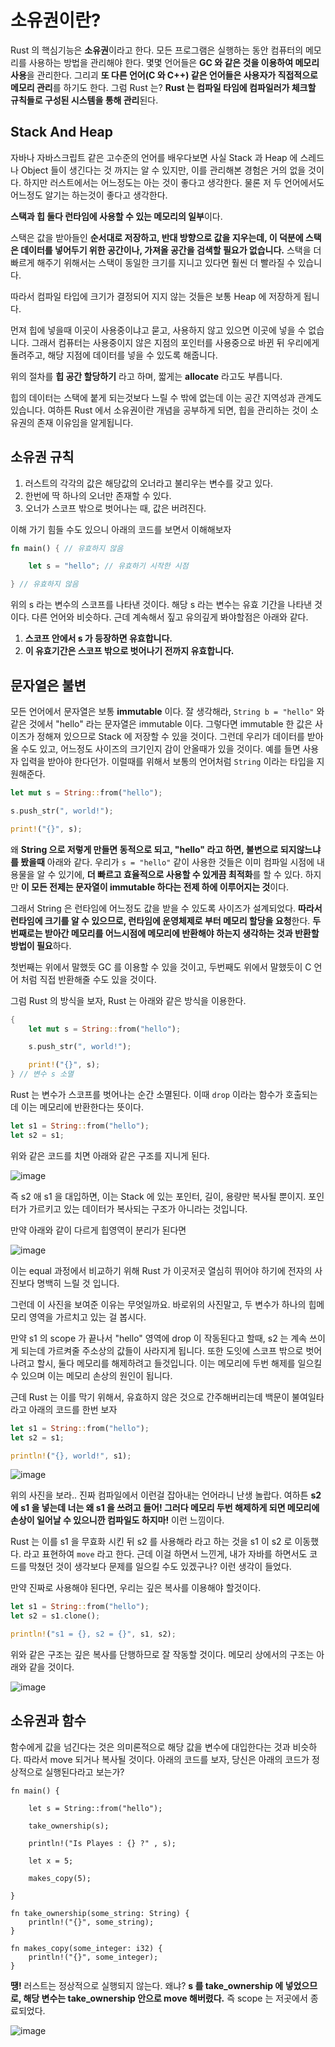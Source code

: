 # 소유권이란?

Rust 의 핵심기능은 **소유권**이라고 한다. 모든 프로그램은 실행하는 동안 컴퓨터의 메모리를 사용하는 방법을 관리해야 한다.
몇몇 언어들은 **GC 와 같은 것을 이용하여 메모리 사용**을 관리한다. 그리괴 **또 다른 언어(C 와 C++) 같은 언어들은 사용자가 직접적으로 메모리 관리**를 하기도 한다.
그럼 Rust 는? **Rust 는 컴파일 타임에 컴파일러가 체크할 규칙들로 구성된 시스템을 통해 관리**된다.

## Stack And Heap

자바나 자바스크립트 같은 고수준의 언어를 배우다보면 사실 Stack 과 Heap 에 스레드나 Object 들이 생긴다는 것 까지는 알 수 있지만, 이를 관리해본 경험은 거의 없을 것이다.
하지만 러스트에서는 어느정도는 아는 것이 좋다고 생각한다. 물론 저 두 언어에서도 어느정도 알기는 하는것이 좋다고 생각한다.

**스택과 힙 둘다 런타임에 사용할 수 있는 메모리의 일부**이다.

스택은 값을 받아들인 **순서대로 저장하고, 반대 방향으로 값을 지우는데, 이 덕분에 스택은 데이터를 넣어두기 위한 공간이나, 가져올 공간을 검색할 필요가 없습니다.**
스택을 더 빠르게 해주기 위해서는 스택이 동일한 크기를 지니고 있다면 훨씬 더 빨라질 수 있습니다.

따라서 컴파일 타입에 크기가 결정되어 지지 않는 것들은 보통 Heap 에 저장하게 됩니다.

먼져 힙에 넣을때 이곳이 사용중이냐고 묻고, 사용하지 않고 있으면 이곳에 넣을 수 없습니다. 그래서 컴퓨터는 사용중이지 않은 지점의 포인터를 사용중으로 바뀐 뒤 우리에게 돌려주고,
해당 지점에 데이터를 넣을 수 있도록 해줍니다.

위의 절차를 **힙 공간 할당하기** 라고 하며, 짧게는 **allocate** 라고도 부릅니다.

힙의 데이터는 스택에 붙게 되는것보다 느릴 수 밖에 없는데 이는 공간 지역성과 관계도 있습니다. 여하튼 Rust 에서 소유권이란 개념을 공부하게 되면, 힙을 관리하는 것이 소유권의 존재 이유임을 알게됩니다.

## 소유권 규칙

1. 러스트의 각각의 값은 해당값의 오너라고 불리우는 변수를 갖고 있다.
2. 한번에 딱 하나의 오너만 존재할 수 있다.
3. 오너가 스코프 밖으로 벗어나는 때, 값은 버려진다.

이해 가기 힘들 수도 있으니 아래의 코드를 보면서 이해해보자

```rust
fn main() { // 유효하지 않음

    let s = "hello"; // 유효하기 시작한 시점

} // 유효하지 않음
```

위의 s 라는 변수의 스코프를 나타낸 것이다. 해당 s 라는 변수는 유효 기간을 나타낸 것이다.
다른 언어와 비슷하다. 근데 계속해서 짚고 유의깊게 봐야할점은 아래와 같다.

1. **스코프 안에서 s 가 등장하면 유효합니다.**
2. **이 유효기간은 스코프 밖으로 벗어나기 전까지 유효합니다.**

## 문자열은 불변

모든 언어에서 문자열은 보통 **immutable** 이다. 잘 생각해라, `String b = "hello"` 와 같은 것에서 "hello" 라는 문자열은 immutable 이다.
그렇다면 immutable 한 값은 사이즈가 정해져 있으므로 Stack 에 저장할 수 있을 것이다.
그런데 우리가 데이터를 받아올 수도 있고, 어느정도 사이즈의 크기인지 감이 안올때가 있을 것이다. 예를 들면 사용자 입력을 받아야 한다던가.
이럴때를 위해서 보통의 언어처럼 `String` 이라는 타입을 지원해준다.

```rust
let mut s = String::from("hello");

s.push_str(", world!");

print!("{}", s);
```

왜 **String 으로 저렇게 만들면 동적으로 되고, "hello" 라고 하면, 불변으로 되지않느냐를 봤을때** 아래와 같다.
우리가 `s = "hello"` 같이 사용한 것들은 이미 컴파일 시점에 내용물을 알 수 있기에, **더 빠르고 효율적으로 사용할 수 있게끔 최적화**를 할 수 있다.
하지만 **이 모든 전제는 문자열이 immutable 하다는 전제 하에 이루어지는 것**이다.

그래서 String 은 런타임에 어느정도 값을 받을 수 있도록 사이즈가 설계되었다. **따라서 런타임에 크기를 알 수 있으므로, 런타임에 운영체제로 부터 메모리 할당을 요청**한다.
**두번째로는 받아간 메모리를 어느시점에 메모리에 반환해야 하는지 생각하는 것과 반환할 방법이 필요**하다.

첫번째는 위에서 말했듯 GC 를 이용할 수 있을 것이고, 두번째도 위에서 말했듯이 C 언어 처럼 직접 반환해줄 수도 있을 것이다.

그럼 Rust 의 방식을 보자, Rust 는 아래와 같은 방식을 이용한다.

```rust
{
    let mut s = String::from("hello");

    s.push_str(", world!");

    print!("{}", s);
} // 변수 s 소멸
```

Rust 는 변수가 스코프를 벗어나는 순간 소멸된다. 이때 `drop` 이라는 함수가 호출되는데 이는 메모리에 반환한다는 뜻이다.

```rust
let s1 = String::from("hello");
let s2 = s1;
```

위와 같은 코드를 치면 아래와 같은 구조를 지니게 된다.

![image](https://user-images.githubusercontent.com/57784077/128502393-5568217f-3c8d-4dff-81d1-20f228815ea2.png)

즉 s2 애 s1 을 대입하면, 이는 Stack 에 있는 포인터, 길이, 용량만 복사될 뿐이지. 포인터가 가르키고 있는 데이터가 복사되는 구조가 아니라는 것입니다.

만약 아래와 같이 다르게 힙영역이 분리가 된다면

![image](https://user-images.githubusercontent.com/57784077/128502600-14542a4b-c7c8-47a2-ba04-599e180b6751.png)

이는 equal 과정에서 비교하기 위해 Rust 가 이곳저곳 열심히 뛰어야 하기에 전자의 사진보다 명백히 느릴 것 입니다.

그런데 이 사진을 보여준 이유는 무엇일까요. 바로위의 사진말고, 두 변수가 하나의 힙메모리 영역을 가르치고 있는 걸 봅시다.

만약 s1 의 scope 가 끝나서 "hello" 영역에 drop 이 작동된다고 할때, s2 는 계속 쓰이게 되는데 가르켜줄 주소상의 값들이 사라지게 됩니다.
또한 도잇에 스코프 밖으로 벗어나려고 할시, 둘다 메모리를 해제하려고 들것입니다. 이는 메모리에 두번 해제를 일으킬 수 있으며 이는 메모리 손상의 원인이 됩니다.

근데 Rust 는 이를 막기 위해서, 유효하지 않은 것으로 간주해버리는데 백문이 불여일타라고 아래의 코드를 한번 보자

```rust
let s1 = String::from("hello");
let s2 = s1;

println!("{}, world!", s1);
```

![image](https://user-images.githubusercontent.com/57784077/128503157-7fe20848-eff1-41d2-9049-9b827563c2f5.png)

위의 사진을 보라.. 진짜 컴파일에서 이런걸 잡아내는 언어라니 난생 놀랍다. 여하튼 **s2 에 s1 을 넣는데 너는 왜 s1 을 쓰려고 들어!
그러다 메모리 두번 해제하게 되면 메모리에 손상이 일어날 수 있으니깐 컴파일도 하지마!** 이런 느낌이다.

Rust 는 이를 s1 을 무효화 시킨 뒤 s2 를 사용해라 라고 하는 것을 s1 이 s2 로 이동했다. 라고 표현하여 `move` 라고 한다.
근데 이걸 하면서 느낀게, 내가 자바를 하면서도 코드를 막쳤던 것이 생각보다 문제를 일으킬 수도 있겠구나? 이런 생각이 들었다.

만약 진짜로 사용해야 된다면, 우리는 깊은 복사를 이용해야 할것이다.

```rust
let s1 = String::from("hello");
let s2 = s1.clone();

println!("s1 = {}, s2 = {}", s1, s2);
```

위와 같은 구조는 깊은 복사를 단행하므로 잘 작동할 것이다. 메모리 상에서의 구조는 아래와 같을 것이다.

![image](https://user-images.githubusercontent.com/57784077/128502600-14542a4b-c7c8-47a2-ba04-599e180b6751.png)

## 소유권과 함수

함수에게 값을 넘긴다는 것은 의미론적으로 해당 값을 변수에 대입한다는 것과 비슷하다. 따라서 move 되거나 복사될 것이다.
아래의 코드를 보자, 당신은 아래의 코드가 정상적으로 실행된다라고 보는가?

```
fn main() {

    let s = String::from("hello");

    take_ownership(s);

    println!("Is Playes : {} ?" , s);

    let x = 5;

    makes_copy(5);

}

fn take_ownership(some_string: String) {
    println!("{}", some_string);
}

fn makes_copy(some_integer: i32) {
    println!("{}", some_integer);
}
```

**땡!** 러스트는 정상적으로 실행되지 않는다. 왜냐? **s 를 take_ownership 에 넣었으므로, 해당 변수는 take_ownership 안으로 move 해버렸다.**
즉 scope 는 저곳에서 종료되었다.

![image](https://user-images.githubusercontent.com/57784077/128504243-3d494ac6-4ea9-40d3-acbd-da8891a66156.png)
